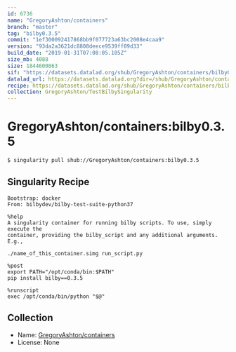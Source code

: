 ```yaml
---
id: 6736
name: "GregoryAshton/containers"
branch: "master"
tag: "bilby0.3.5"
commit: "1ef300092417868bb9f077723a63bc2008e4caa9"
version: "93da2a3621dc8808deece9539ff89d33"
build_date: "2019-01-31T07:08:05.105Z"
size_mb: 4088
size: 1844600863
sif: "https://datasets.datalad.org/shub/GregoryAshton/containers/bilby0.3.5/2019-01-31-1ef30009-93da2a36/93da2a3621dc8808deece9539ff89d33.simg"
datalad_url: https://datasets.datalad.org?dir=/shub/GregoryAshton/containers/bilby0.3.5/2019-01-31-1ef30009-93da2a36/
recipe: https://datasets.datalad.org/shub/GregoryAshton/containers/bilby0.3.5/2019-01-31-1ef30009-93da2a36/Singularity
collection: GregoryAshton/TestBilbySingularity
---
```


# GregoryAshton/containers:bilby0.3.5

```bash
$ singularity pull shub://GregoryAshton/containers:bilby0.3.5
```

## Singularity Recipe

```singularity
Bootstrap: docker
From: bilbydev/bilby-test-suite-python37

%help
A singularity container for running bilby scripts. To use, simply execute the
container, providing the bilby_script and any additional arguments. E.g.,

./name_of_this_container.simg run_script.py

%post
export PATH="/opt/conda/bin:$PATH"
pip install bilby==0.3.5

%runscript
exec /opt/conda/bin/python "$@"
```

## Collection

 - Name: [GregoryAshton/containers](https://github.com/GregoryAshton/containers)
 - License: None

